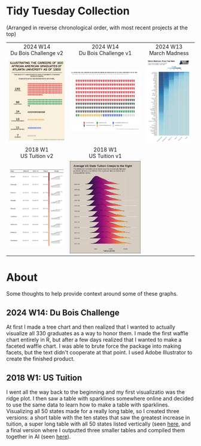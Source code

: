 # Tidy Tuesday Collection 

(Arranged in reverse chronological order, with most recent projects at the top)

| | | |                                                                                                                                                                                    
| :---: | :---: | :---: | 
 | 2024 W14<br> Du Bois Challenge v2  | 2024 W14<br> Du Bois Challenge v1  |   2024 W13<br> March Madness |
|  ![Infographic Version](https://github.com/zanewolf/tidytuesday/blob/main/2024_W14_DuBois/Asset%203%401.5x.png?raw=true) | ![Pictogram waffle plot showing distribution of occupations for 330 black graduates from Atlanta University as of 1990](https://github.com/zanewolf/tidytuesday/blob/main/2024_W14_DuBois/Waffle.png?raw=true) | ![Heatmap showing percentage of pick to win by round for each time](https://github.com/zanewolf/tidytuesday/blob/main/2024_W13_MarchMadness/MarchMadness_Heatmap.png?raw=true) |
|   2018 W1<br> US Tuition  v2 | 2018 W1<br> US Tuition  v1 | |  
 | ![Table with State, first year tuition, last year tuition, percent_increase, and sparklines, in alphabetical order split across three columns](https://github.com/zanewolf/tidytuesday/blob/main/2018_W1_%20Tuition/Table_Short.PNG?raw=true) |  ![Density Ridgeline plot showing distribution of tuitions for all states by year, the density plots slowly flatten and shift right (increase).](https://github.com/zanewolf/tidytuesday/blob/main/2018_W1_%20Tuition/Tuition_Ridges.png?raw=true)| |

# About

Some thoughts to help provide context around some of these graphs. 
## 2024 W14: Du Bois Challenge 

At first I made a tree chart and then realized that I wanted to actually visualize all 330 graduates as a way to honor them. I made the first waffle chart entirely in R, but after a few days realized that I wanted to make a faceted waffle chart. I was able to brute force the package into making facets, but the text didn't cooperate at that point. I used Adobe Illustrator to create the finished product. 

## 2018 W1: US Tuition 

I went all the way back to the beginning and my first visualizatio was the ridge plot. I then saw a table with sparklines somewhere online and decided to use the same data to learn how to make a table with sparklines. Visualizing all 50 states made for a really long table, so I created three versions: a short table with the ten states that saw the greatest increase in tuition, a super long table with all 50 states listed vertically (seen [here](https://github.com/zanewolf/tidytuesday/blob/main/2018_W1_%20Tuition/Table.png), and a final version where I outputted three smaller tables and compiled them together in AI (seen [here](https://github.com/zanewolf/tidytuesday/blob/main/2018_W1_%20Tuition/Table_Split.png)). 

